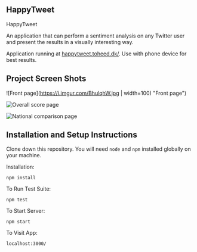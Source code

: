## HappyTweet

HappyTweet 

An application that can perform a sentiment analysis on any Twitter user and present the results in a visually interesting way.

Application running at [happytweet.toheed.dk/](https://happytweet.toheed.dk/). Use with phone device for best results.

## Project Screen Shots

![Front page](https://i.imgur.com/BhulqhW.jpg | width=100) "Front page")

![Overall score page](https://i.imgur.com/G2ous63.jpg "Overall score page")

![National comparison page](https://i.imgur.com/SpF2IgU.jpg "National comparison page")

## Installation and Setup Instructions

Clone down this repository. You will need `node` and `npm` installed globally on your machine.  

Installation:

`npm install`  

To Run Test Suite:  

`npm test`  

To Start Server:

`npm start`  

To Visit App:

`localhost:3000/`
